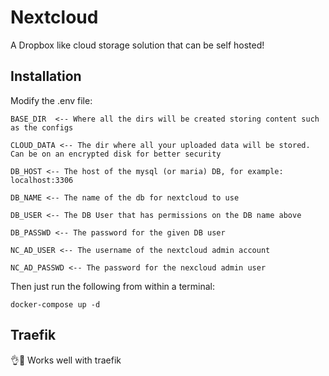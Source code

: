 # Nextcloud

A Dropbox like cloud storage solution that can be self hosted!

## Installation

Modify the .env file:

```
BASE_DIR  <-- Where all the dirs will be created storing content such as the configs

CLOUD_DATA <-- The dir where all your uploaded data will be stored. Can be on an encrypted disk for better security

DB_HOST <-- The host of the mysql (or maria) DB, for example: localhost:3306

DB_NAME <-- The name of the db for nextcloud to use

DB_USER <-- The DB User that has permissions on the DB name above

DB_PASSWD <-- The password for the given DB user

NC_AD_USER <-- The username of the nextcloud admin account

NC_AD_PASSWD <-- The password for the nexcloud admin user

```

Then just run the following from within a terminal:

``` docker-compose up -d ```

## Traefik

👌💯 Works well with traefik
